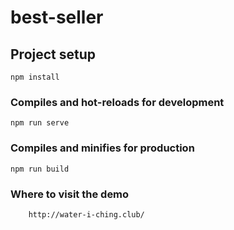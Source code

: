 # best-seller

## Project setup
```
npm install
```

### Compiles and hot-reloads for development
```
npm run serve
```

### Compiles and minifies for production
```
npm run build
```


### Where to visit the demo
```
    http://water-i-ching.club/
```

